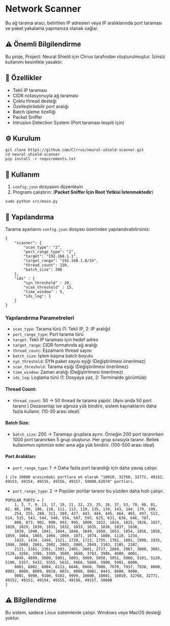 # Network Scanner

Bu ağ tarama aracı, belirtilen IP adresleri veya IP aralıklarında port taraması ve paket yakalama yapmanıza olanak sağlar.

## ⚠️ Önemli Bilgilendirme

Bu proje, Project: Neural Shield için Clrrus tarafından oluşturulmuştur. İzinsiz kullanımı kesinlikle yasaktır.

## 🚀 Özellikler

- Tekli IP taraması
- CIDR notasyonuyla ağ taraması
- Çoklu thread desteği
- Özelleştirilebilir port aralığı
- Batch işleme özelliği
- Packet Sniffer
- Intrusion Detection System (Port taraması tespiti için)

## ⚙️ Kurulum
```
git clone https://github.com/Clrrus/neural-shield-scanner.git
cd neural-shield-scanner
pip install -r requirements.txt
```

## 🔧 Kullanım

1. `config.json` dosyasını düzenleyin
2. Programı çalıştırın: (**Packet Sniffer İçin Root Yetkisi İstenmektedir**)
```
sudo python src/main.py
```


## 📝 Yapılandırma

Tarama ayarlarını `config.json` dosyası üzerinden yapılandırabilirsiniz:
```
{
    "scanner": {
        "scan_type": "2",
        "port_range_type": "2",
        "target": "192.168.1.1",
        "target_range": "192.168.1.0/24",
        "thread_count": 150,
        "batch_size": 200
    },
    "ids" : {
        "syn_threshold" : 20,
        "scan_threshold" : 15,
        "time_window" : 5,
        "ids_log": 1
    }
}
```

### Yapılandırma Parametreleri

- `scan_type`: Tarama türü (1: Tekli IP, 2: IP aralığı)
- `port_range_type`: Port tarama türü
- `target`: Tekli IP taraması için hedef adres
- `target_range`: CIDR formatında ağ aralığı
- `thread_count`: Eşzamanlı thread sayısı
- `batch_size`: İşlem başına batch boyutu
- `syn_threshold`: SYN paket sayısı eşiği (Değiştirilmesi önerilmez)
- `scan_threshold`: Tarama eşiği (Değiştirilmesi önerilmez)
- `time_window`: Zaman aralığı (Değiştirilmesi önerilmez)
- `ids_log`: Loglama türü (1: Dosyaya yaz, 2: Terminalde görüntüle)

#### Thread Count:
- `thread_count`: 50 -> 50 thread ile tarama yapılır. (Aynı anda 50 port taranır.) Dezavantajı ise ağınıza yük bindirir, sistem kaynaklarını daha fazla kullanır. (10-30 arası ideal)

#### Batch Size:
- `batch_size`: 200 -> Taramayı gruplara ayırır. Örneğin 200 port taranırken 1000 port taranırken 5 grup oluşturur. Her grup sırasıyla taranır. Bellek kullanımını optimize eder ama ağa yük bindirir. (100-500 arası ideal)

#### Port Aralıkları:
- `port_range_type`: 1 -> Daha fazla port tarandığı için daha yavaş çalışır.
```
1 ile 10000 arasındaki portlara ek olarak "10010, 32768, 32771, 49152, 49153, 49154, 49155, 49156, 49157, 50000,62078" portları.
```
- `port_range_type`: 2 -> Popüler portlar taranır bu yüzden daha hızlı çalışır.
```
POPULAR_PORTS = [
    1, 3, 7, 9, 13, 17, 19, 21, 22, 23, 25, 26, 37, 53, 79, 80, 81, 82, 88, 100, 106, 110, 111, 113, 119, 135, 139, 143, 144, 179, 199, 
    254, 255, 280, 311, 389, 427, 443, 444, 445, 464, 465, 497, 513, 514, 515, 543, 544, 548, 554, 587, 593, 625, 631, 636, 646, 787, 
    808, 873, 902, 990, 993, 995, 1000, 1022, 1024, 1025, 1026, 1027, 1028, 1029, 1030, 1031, 1032, 1033, 1035, 1036, 1037, 1038, 
    1039, 1040, 1041, 1044, 1048, 1049, 1050, 1053, 1054, 1056, 1058, 1059, 1064, 1065, 1066, 1069, 1071, 1074, 1080, 1110, 1234, 
    1433, 1434, 1494, 1521, 1720, 1723, 1755, 1761, 1801, 1900, 1935, 1998, 2000, 2001, 2002, 2003, 2005, 2049, 2103, 2105, 2107, 
    2121, 2161, 2301, 2383, 2401, 2601, 2717, 2869, 2967, 3000, 3001, 3128, 3268, 3306, 3389, 3689, 3690, 3703, 3986, 4000, 4001, 
    4045, 4899, 5000, 5001, 5003, 5009, 5050, 5051, 5060, 5101, 5120, 5190, 5357, 5432, 5555, 5631, 5666, 5800, 5900, 5901, 6000, 
    6001, 6002, 6004, 6112, 6646, 6666, 7000, 7070, 7937, 7938, 8000, 8002, 8008, 8009, 8010, 8031, 8080, 8081, 8443, 8888, 9000, 
    9001, 9090, 9100, 9102, 9999, 10000, 10001, 10010, 32768, 32771, 49152, 49153, 49154, 49155, 49156, 49157, 50000
]
```

## ⚠️ Bilgilendirme

Bu sistem, sadece Linux sistemlerde çalışır. Windows veya MacOS desteği yoktur.